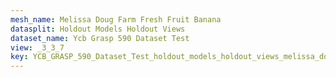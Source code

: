 ```yaml
---
mesh_name: Melissa Doug Farm Fresh Fruit Banana
datasplit: Holdout Models Holdout Views
dataset_name: Ycb Grasp 590 Dataset Test
view: _3_3_7
key: YCB_GRASP_590_Dataset_Test_holdout_models_holdout_views_melissa_doug_farm_fresh_fruit_banana__3_3_7
---
```

